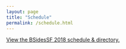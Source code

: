 ```yaml
---
layout: page
title: "Schedule"
permalink: /schedule.html
---
```


<a id="sched-embed" href="https://bsidessf2018.sched.com/">View the BSidesSF 2018 schedule &amp; directory.</a>
<script type="text/javascript" src="https://bsidessf2018.sched.com/js/embed.js"></script>

